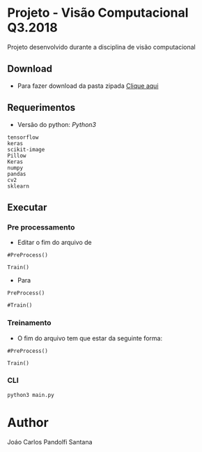 # Projeto - Visão Computacional Q3.2018

Projeto desenvolvido durante a disciplina de visão computacional

## Download
* Para fazer download da pasta zipada [Clique aqui](folder.zip)

## Requerimentos
* Versão do python: *Python3*
```
tensorflow
keras
scikit-image
Pillow
Keras
numpy
pandas
cv2
sklearn
```

## Executar
### Pre processamento
* Editar o fim do arquivo de
```
#PreProcess()

Train()
```
* Para
```
PreProcess()

#Train()
```

### Treinamento 
* O fim do arquivo tem que estar da seguinte forma:
```
#PreProcess()

Train()
```

### CLI
```
python3 main.py
```

# Author
Joáo Carlos Pandolfi Santana